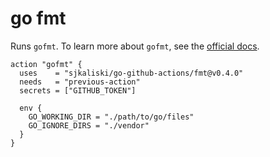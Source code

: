 # go fmt

Runs `gofmt`. To learn more about `gofmt`, see the [official docs](https://golang.org/cmd/gofmt/).

```hcl
action "gofmt" {
  uses    = "sjkaliski/go-github-actions/fmt@v0.4.0"
  needs   = "previous-action"
  secrets = ["GITHUB_TOKEN"]

  env {
    GO_WORKING_DIR = "./path/to/go/files"
    GO_IGNORE_DIRS = "./vendor"
  }
}
```
